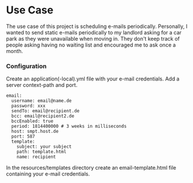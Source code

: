 # Use Case

The use case of this project is scheduling e-mails periodically. Personally, I wanted to send static e-mails periodically to my landlord asking for a car park as they were unavailable when moving in. They don't keep track of people asking having no waiting list and encouraged me to ask once a month.

### Configuration

Create an application(-local).yml file with your e-mail credentials. Add a server context-path and port.

```
email:
  username: email@name.de
  password: xxx
  sendTo: email@recipient.de
  bcc: email@recipient2.de
  bccEnabled: true
  period: 1814400000 # 3 weeks in milliseconds
  host: smpt.host.de
  port: 587
  template:
    subject: your subject
    path: template.html
    name: recipient
```

In the resources/templates directory create an email-template.html file containing your e-mail credentials.


